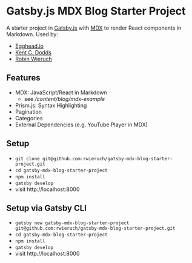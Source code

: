 # Gatsby.js MDX Blog Starter Project

A starter project in [Gatsby.js](https://www.gatsbyjs.org/) with [MDX](https://github.com/mdx-js/mdx) to render React components in Markdown. Used by:

- [Egghead.io](https://github.com/eggheadio/gatsby-starter-egghead-blog)
- [Kent C. Dodds](https://github.com/kentcdodds/kentcdodds.com)
- [Robin Wieruch](https://www.robinwieruch.de/)

## Features

- MDX: JavaScript/React in Markdown
  - see _/content/blog/mdx-example_
- Prism.js: Syntax Highlighting
- Pagination
- Categories
- External Dependencies (e.g. YouTube Player in MDX)

## Setup

- `git clone git@github.com:rwieruch/gatsby-mdx-blog-starter-project.git`
- `cd gatsby-mdx-blog-starter-project`
- `npm install`
- `gatsby develop`
- visit http://localhost:8000

## Setup via Gatsby CLI

- `gatsby new gatsby-mdx-blog-starter-project git@github.com:rwieruch/gatsby-mdx-blog-starter-project.git`
- `cd gatsby-mdx-blog-starter-project`
- `npm install`
- `gatsby develop`
- visit http://localhost:8000
